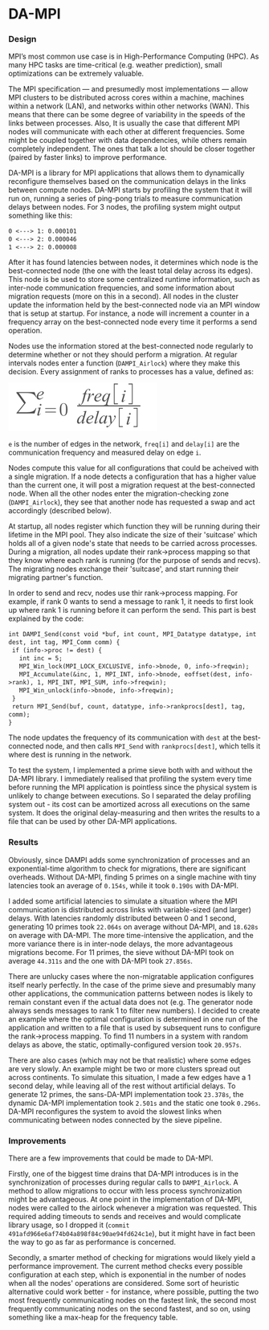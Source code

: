 
# DA-MPI

### Design

MPI’s most common use case is in High-Performance Computing (HPC). As many HPC tasks are time-critical (e.g. weather prediction), small optimizations can be extremely valuable. 

The MPI specification — and presumedly most implementations — allow MPI clusters to be distributed across cores within a machine, machines within a network (LAN), and networks within other networks (WAN). This means that there can be some degree of variability in the speeds of the links between processes. Also, It is usually the case that different MPI nodes will communicate with each other at different frequencies. Some might be coupled together with data dependencies, while others remain completely independent. The ones that talk a lot should be closer together (paired by faster links) to improve performance.

DA-MPI is a library for MPI applications that allows them to dynamically reconfigure themselves based on the communication delays in the links between compute nodes. DA-MPI starts by profiling the system that it will run on, running a series of ping-pong trials to measure communication delays between nodes. For 3 nodes, the profiling system might output something like this:
```
0 <---> 1: 0.000101
0 <---> 2: 0.000046
1 <---> 2: 0.000008
```
After it has found latencies between nodes, it determines which node is the best-connected node (the one with the least total delay across its edges). This node is be used to store some centralized runtime information, such as inter-node communication frequencies, and some information about migration requests (more on this in a second). All nodes in the cluster update the information held by the best-connected node via an MPI window that is setup at startup. For instance, a node will increment a counter in a frequency array on the best-connected node every time it performs a send operation.

Nodes use the information stored at the best-connected node regularly to determine whether or not they should perform a migration. At regular intervals nodes enter a function (`DAMPI_Airlock`) where they make this decision. Every assignment of ranks to processes has a value, defined as:
 
![config value](sum.png)

`e` is the number of edges in the network, `freq[i]` and `delay[i]` are the communication frequency and measured delay on edge `i`.

Nodes compute this value for all configurations that could be acheived with a single migration. If a node detects a configuration that has a higher value than the current one, it will post a migration request at the best-connected node. When all the other nodes enter the migration-checking zone (`DAMPI_Airlock`), they see that another node has requested a swap and act accordingly (described below).

At startup, all nodes register which function they will be running during their lifetime in the MPI pool. They also indicate the size of their 'suitcase' which holds all of a given node's state that needs to be carried across processes. During a migration, all nodes update their rank->process mapping so that they know where each rank is running (for the purpose of sends and recvs). The migrating nodes exchange their 'suitcase', and start running their migrating partner's function.

In order to send and recv, nodes use thir rank->process mapping. For example, if rank 0 wants to send a message to rank 1, it needs to first look up where rank 1 is running before it can perform the send. This part is best explained by the code:

 ```
 int DAMPI_Send(const void *buf, int count, MPI_Datatype datatype, int dest, int tag, MPI_Comm comm) {
  if (info->proc != dest) {
    int inc = 5; 
    MPI_Win_lock(MPI_LOCK_EXCLUSIVE, info->bnode, 0, info->freqwin);
    MPI_Accumulate(&inc, 1, MPI_INT, info->bnode, eoffset(dest, info->rank), 1, MPI_INT, MPI_SUM, info->freqwin);
    MPI_Win_unlock(info->bnode, info->freqwin);
  }
  return MPI_Send(buf, count, datatype, info->rankprocs[dest], tag, comm);            
} 
 ```
The node updates the frequency of its communication with `dest` at the best-connected node, and then calls `MPI_Send` with `rankprocs[dest]`, which tells it where dest is running in the network.

To test the system, I implemented a prime sieve both with and without the DA-MPI library. I immediately realised that profiling the system every time before running the MPI application is pointless since the physical system is unlikely to change between executions. So I separated the delay profiling system out - its cost can be amortized across all executions on the same system. It does the original delay-measuring and then writes the results to a file that can be used by other DA-MPI applications.

### Results

Obviously, since DAMPI adds some synchronization of processes and an exponential-time algorithm to check for migrations, there are significant overheads. Without DA-MPI, finding 5 primes on a single machine with tiny latencies took an average of `0.154s`, while it took `0.190s` with DA-MPI. 

I added some artificial latencies to simulate a situation where the MPI communication is distributed across links with variable-sized (and larger) delays. With latencies randomly distributed between 0 and 1 second, generating 10 primes took `22.064s` on average without DA-MPI, and `18.628s` on average with DA-MPI. The more time-intensive the application, and the more variance there is in inter-node delays, the more advantageous migrations become. For 11 primes, the sieve without DA-MPI took on average `44.311s` and the one with DA-MPI took `27.856s`. 

There are unlucky cases where the non-migratable application configures itself nearly perfectly. In the case of the prime sieve and presumably many other applications, the communication patterns between nodes is likely to remain constant even if the actual data does not (e.g. The generator node always sends messages to rank 1 to filter new numbers). I decided to create an example where the optimal configuration is determined in one run of the application and written to a file that is used by subsequent runs to configure the rank->process mapping. To find 11 numbers in a system with random delays as above, the static, optimally-configured version took `20.957s`. 

There are also cases (which may not be that realistic) where some edges are very slowly. An example might be two or more clusters spread out across continents. To simulate this situation, I made a few edges have a 1 second delay, while leaving all of the rest without artificial delays. To generate 12 primes, the sans-DA-MPI implementation took `23.378s`, the dynamic DA-MPI implementation took `2.501s` and the static one took `0.296s`. DA-MPI reconfigures the system to avoid the slowest links when communicating between nodes connected by the sieve pipeline.


### Improvements

There are a few improvements that could be made to DA-MPI. 

Firstly, one of the biggest time drains that DA-MPI introduces is in the synchronization of processes during regular calls to `DAMPI_Airlock`. A method to allow migrations to occur with less process synchronization might be advantageous. At one point in the implementation of DA-MPI, nodes were called to the airlock whenever a migration was requested. This required adding timeouts to sends and receives and would complicate library usage, so I dropped it (`commit 491afd966e6af74b04a898f84c90ae94fd624c1e`), but it might have in fact been the way to go as far as performance is concerned.

Secondly, a smarter method of checking for migrations would likely yield a performance improvement. The current method checks every possible configuration at each step, which is exponential in the number of nodes when all the nodes' operations are considered. Some sort of heuristic alternative could work better - for instance, where possible, putting the two most frequently communicating nodes on the fastest link, the second most frequently communicating nodes on the second fastest, and so on, using something like a max-heap for the frequency table.
